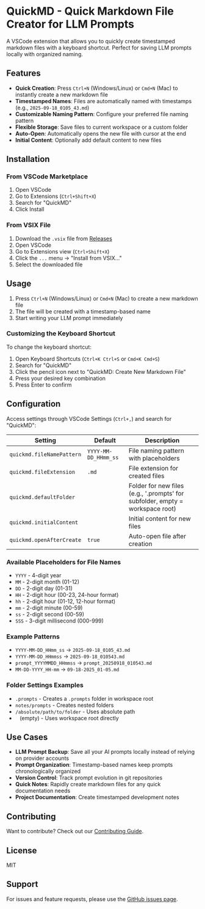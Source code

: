 # QuickMD - Quick Markdown File Creator for LLM Prompts

A VSCode extension that allows you to quickly create timestamped markdown files with a keyboard shortcut. Perfect for saving LLM prompts locally with organized naming.

## Features

- **Quick Creation**: Press `Ctrl+N` (Windows/Linux) or `Cmd+N` (Mac) to instantly create a new markdown file
- **Timestamped Names**: Files are automatically named with timestamps (e.g., `2025-09-18_0105_43.md`)
- **Customizable Naming Pattern**: Configure your preferred file naming pattern
- **Flexible Storage**: Save files to current workspace or a custom folder
- **Auto-Open**: Automatically opens the new file with cursor at the end
- **Initial Content**: Optionally add default content to new files

## Installation

### From VSCode Marketplace

1. Open VSCode
2. Go to Extensions (`Ctrl+Shift+X`)
3. Search for "QuickMD"
4. Click Install

### From VSIX File

1. Download the `.vsix` file from [Releases](https://github.com/thangk/quickmd/releases)
2. Open VSCode
3. Go to Extensions view (`Ctrl+Shift+X`)
4. Click the `...` menu → "Install from VSIX..."
5. Select the downloaded file

## Usage

1. Press `Ctrl+N` (Windows/Linux) or `Cmd+N` (Mac) to create a new markdown file
2. The file will be created with a timestamp-based name
3. Start writing your LLM prompt immediately

### Customizing the Keyboard Shortcut

To change the keyboard shortcut:

1. Open Keyboard Shortcuts (`Ctrl+K Ctrl+S` or `Cmd+K Cmd+S`)
2. Search for "QuickMD"
3. Click the pencil icon next to "QuickMD: Create New Markdown File"
4. Press your desired key combination
5. Press Enter to confirm

## Configuration

Access settings through VSCode Settings (`Ctrl+,`) and search for "QuickMD":

| Setting | Default | Description |
|---------|---------|-------------|
| `quickmd.fileNamePattern` | `YYYY-MM-DD_HHmm_ss` | File naming pattern with placeholders |
| `quickmd.fileExtension` | `.md` | File extension for created files |
| `quickmd.defaultFolder` | ` ` | Folder for new files (e.g., '.prompts' for subfolder, empty = workspace root) |
| `quickmd.initialContent` | ` ` | Initial content for new files |
| `quickmd.openAfterCreate` | `true` | Auto-open file after creation |

### Available Placeholders for File Names

- `YYYY` - 4-digit year
- `MM` - 2-digit month (01-12)
- `DD` - 2-digit day (01-31)
- `HH` - 2-digit hour (00-23, 24-hour format)
- `hh` - 2-digit hour (01-12, 12-hour format)
- `mm` - 2-digit minute (00-59)
- `ss` - 2-digit second (00-59)
- `SSS` - 3-digit millisecond (000-999)

### Example Patterns

- `YYYY-MM-DD_HHmm_ss` → `2025-09-18_0105_43.md`
- `YYYY-MM-DD_HHmmss` → `2025-09-18_010543.md`
- `prompt_YYYYMMDD_HHmmss` → `prompt_20250918_010543.md`
- `MM-DD-YYYY_HH-mm` → `09-18-2025_01-05.md`

### Folder Settings Examples

- `.prompts` - Creates a `.prompts` folder in workspace root
- `notes/prompts` - Creates nested folders
- `/absolute/path/to/folder` - Uses absolute path
- ` ` (empty) - Uses workspace root directly

## Use Cases

- **LLM Prompt Backup**: Save all your AI prompts locally instead of relying on provider accounts
- **Prompt Organization**: Timestamp-based names keep prompts chronologically organized
- **Version Control**: Track prompt evolution in git repositories
- **Quick Notes**: Rapidly create markdown files for any quick documentation needs
- **Project Documentation**: Create timestamped development notes

## Contributing

Want to contribute? Check out our [Contributing Guide](https://github.com/thangk/quickmd/blob/main/CONTRIBUTING.md).

## License

MIT

## Support

For issues and feature requests, please use the [GitHub issues page](https://github.com/thangk/quickmd/issues).